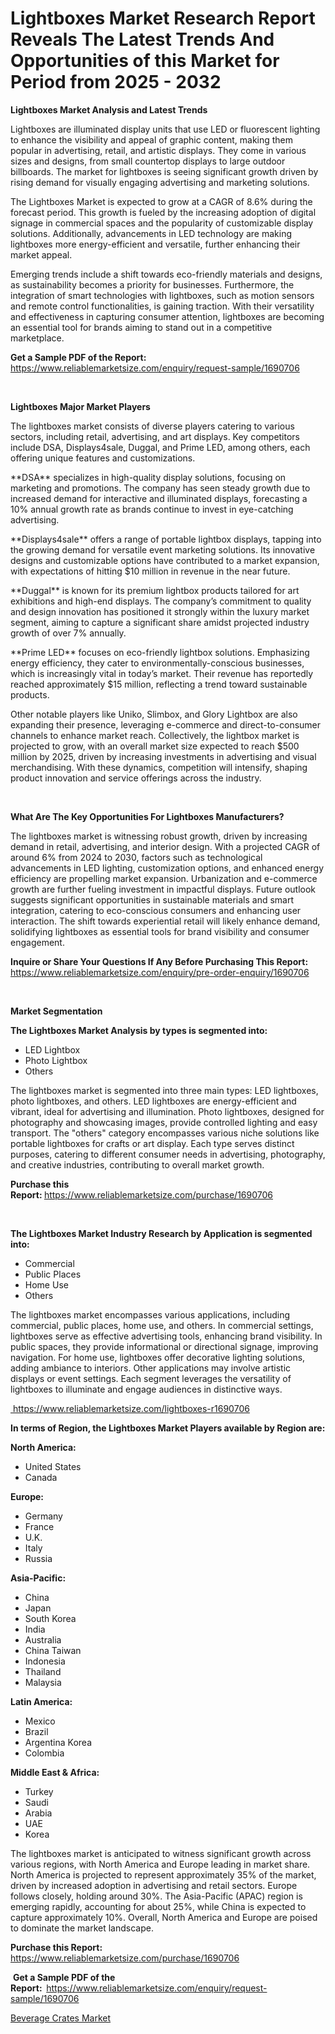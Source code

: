 <p><h1>Lightboxes Market Research Report Reveals The Latest Trends And Opportunities of this Market for Period from 2025 - 2032</h1></p><p><strong>Lightboxes Market Analysis and Latest Trends</strong></p>
<p><p>Lightboxes are illuminated display units that use LED or fluorescent lighting to enhance the visibility and appeal of graphic content, making them popular in advertising, retail, and artistic displays. They come in various sizes and designs, from small countertop displays to large outdoor billboards. The market for lightboxes is seeing significant growth driven by rising demand for visually engaging advertising and marketing solutions.</p><p>The Lightboxes Market is expected to grow at a CAGR of 8.6% during the forecast period. This growth is fueled by the increasing adoption of digital signage in commercial spaces and the popularity of customizable display solutions. Additionally, advancements in LED technology are making lightboxes more energy-efficient and versatile, further enhancing their market appeal.</p><p>Emerging trends include a shift towards eco-friendly materials and designs, as sustainability becomes a priority for businesses. Furthermore, the integration of smart technologies with lightboxes, such as motion sensors and remote control functionalities, is gaining traction. With their versatility and effectiveness in capturing consumer attention, lightboxes are becoming an essential tool for brands aiming to stand out in a competitive marketplace.</p></p>
<p><strong>Get a Sample PDF of the Report:&nbsp;</strong> <a href="https://www.reliablemarketsize.com/enquiry/request-sample/1690706?utm_campaign=1929&utm_medium=2&utm_source=Github&utm_content=ia&utm_term=06012025&utm_id=lightboxes">https://www.reliablemarketsize.com/enquiry/request-sample/1690706</a></p>
<p>&nbsp;</p>
<p><strong>Lightboxes Major Market Players</strong></p>
<p><p>The lightboxes market consists of diverse players catering to various sectors, including retail, advertising, and art displays. Key competitors include DSA, Displays4sale, Duggal, and Prime LED, among others, each offering unique features and customizations.</p><p>**DSA** specializes in high-quality display solutions, focusing on marketing and promotions. The company has seen steady growth due to increased demand for interactive and illuminated displays, forecasting a 10% annual growth rate as brands continue to invest in eye-catching advertising.</p><p>**Displays4sale** offers a range of portable lightbox displays, tapping into the growing demand for versatile event marketing solutions. Its innovative designs and customizable options have contributed to a market expansion, with expectations of hitting $10 million in revenue in the near future.</p><p>**Duggal** is known for its premium lightbox products tailored for art exhibitions and high-end displays. The company’s commitment to quality and design innovation has positioned it strongly within the luxury market segment, aiming to capture a significant share amidst projected industry growth of over 7% annually.</p><p>**Prime LED** focuses on eco-friendly lightbox solutions. Emphasizing energy efficiency, they cater to environmentally-conscious businesses, which is increasingly vital in today’s market. Their revenue has reportedly reached approximately $15 million, reflecting a trend toward sustainable products.</p><p>Other notable players like Uniko, Slimbox, and Glory Lightbox are also expanding their presence, leveraging e-commerce and direct-to-consumer channels to enhance market reach. Collectively, the lightbox market is projected to grow, with an overall market size expected to reach $500 million by 2025, driven by increasing investments in advertising and visual merchandising. With these dynamics, competition will intensify, shaping product innovation and service offerings across the industry.</p></p>
<p>&nbsp;</p>
<p><strong>What Are The Key Opportunities For Lightboxes Manufacturers?</strong></p>
<p><p>The lightboxes market is witnessing robust growth, driven by increasing demand in retail, advertising, and interior design. With a projected CAGR of around 6% from 2024 to 2030, factors such as technological advancements in LED lighting, customization options, and enhanced energy efficiency are propelling market expansion. Urbanization and e-commerce growth are further fueling investment in impactful displays. Future outlook suggests significant opportunities in sustainable materials and smart integration, catering to eco-conscious consumers and enhancing user interaction. The shift towards experiential retail will likely enhance demand, solidifying lightboxes as essential tools for brand visibility and consumer engagement.</p></p>
<p><strong>Inquire or Share Your Questions If Any Before Purchasing This Report:</strong> <a href="https://www.reliablemarketsize.com/enquiry/pre-order-enquiry/1690706?utm_campaign=1929&utm_medium=2&utm_source=Github&utm_content=ia&utm_term=06012025&utm_id=lightboxes">https://www.reliablemarketsize.com/enquiry/pre-order-enquiry/1690706</a></p>
<p>&nbsp;</p>
<p><strong>Market Segmentation</strong></p>
<p><strong>The Lightboxes Market Analysis by types is segmented into:</strong></p>
<p><ul><li>LED Lightbox</li><li>Photo Lightbox</li><li>Others</li></ul></p>
<p><p>The lightboxes market is segmented into three main types: LED lightboxes, photo lightboxes, and others. LED lightboxes are energy-efficient and vibrant, ideal for advertising and illumination. Photo lightboxes, designed for photography and showcasing images, provide controlled lighting and easy transport. The "others" category encompasses various niche solutions like portable lightboxes for crafts or art display. Each type serves distinct purposes, catering to different consumer needs in advertising, photography, and creative industries, contributing to overall market growth.</p></p>
<p><strong>Purchase this Report:&nbsp;</strong><a href="https://www.reliablemarketsize.com/purchase/1690706?utm_campaign=1929&utm_medium=2&utm_source=Github&utm_content=ia&utm_term=06012025&utm_id=lightboxes">https://www.reliablemarketsize.com/purchase/1690706</a></p>
<p>&nbsp;</p>
<p><strong>The Lightboxes Market Industry Research by Application is segmented into:</strong></p>
<p><ul><li>Commercial</li><li>Public Places</li><li>Home Use</li><li>Others</li></ul></p>
<p><p>The lightboxes market encompasses various applications, including commercial, public places, home use, and others. In commercial settings, lightboxes serve as effective advertising tools, enhancing brand visibility. In public spaces, they provide informational or directional signage, improving navigation. For home use, lightboxes offer decorative lighting solutions, adding ambiance to interiors. Other applications may involve artistic displays or event settings. Each segment leverages the versatility of lightboxes to illuminate and engage audiences in distinctive ways.</p></p>
<p><a href="https://www.reliablemarketsize.com/lightboxes-r1690706?utm_campaign=1929&utm_medium=2&utm_source=Github&utm_content=ia&utm_term=06012025&utm_id=lightboxes">&nbsp;https://www.reliablemarketsize.com/lightboxes-r1690706</a></p>
<p><strong>In terms of Region, the Lightboxes Market Players available by Region are:</strong></p>
<p>
    <p> <strong> North America: </strong>
        <ul>
            <li>United States</li>
            <li>Canada</li>
        </ul>
        </p> 
    <p> <strong> Europe: </strong>
        <ul>
            <li>Germany</li>
            <li>France</li>
            <li>U.K.</li>
            <li>Italy</li>
            <li>Russia</li>
        </ul>
        </p> 
    <p> <strong> Asia-Pacific: </strong>
        <ul>
            <li>China</li>
            <li>Japan</li>
            <li>South Korea</li>
            <li>India</li>
            <li>Australia</li>
            <li>China Taiwan</li>
            <li>Indonesia</li>
            <li>Thailand</li>
            <li>Malaysia</li>
        </ul>
        </p> 
    <p> <strong> Latin America: </strong>
        <ul>
            <li>Mexico</li>
            <li>Brazil</li>
            <li>Argentina Korea</li>
            <li>Colombia</li>
        </ul>
        </p> 
    <p> <strong> Middle East & Africa: </strong>
        <ul>
            <li>Turkey</li>
            <li>Saudi</li>
            <li>Arabia</li>
            <li>UAE</li>
            <li>Korea</li>
        </ul>
    </p>
    </p>
<p><p>The lightboxes market is anticipated to witness significant growth across various regions, with North America and Europe leading in market share. North America is projected to represent approximately 35% of the market, driven by increased adoption in advertising and retail sectors. Europe follows closely, holding around 30%. The Asia-Pacific (APAC) region is emerging rapidly, accounting for about 25%, while China is expected to capture approximately 10%. Overall, North America and Europe are poised to dominate the market landscape.</p></p>
<p><strong>Purchase this Report: </strong><a href="https://www.reliablemarketsize.com/purchase/1690706?utm_campaign=1929&utm_medium=2&utm_source=Github&utm_content=ia&utm_term=06012025&utm_id=lightboxes">https://www.reliablemarketsize.com/purchase/1690706</a></p>
<p>&nbsp;<strong>Get a Sample PDF of the Report:&nbsp;&nbsp;</strong><a href="https://www.reliablemarketsize.com/enquiry/request-sample/1690706?utm_campaign=1929&utm_medium=2&utm_source=Github&utm_content=ia&utm_term=06012025&utm_id=lightboxes">https://www.reliablemarketsize.com/enquiry/request-sample/1690706</a></p>
<p><strong></strong></p>
<p><p><a href="https://github.com/dringals/Market-Research-Report-List-6/blob/main/beverage-crates-market.md?utm_campaign=1929&utm_medium=2&utm_source=Github&utm_content=ia&utm_term=06012025&utm_id=lightboxes">Beverage Crates Market</a></p></p>